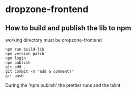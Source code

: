# dropzone-frontend
## How to build and publish the lib to npm

working directory must be dropzone-frontend

    npm run build-lib
    npm version patch
    npm login
    npm publish
    git add .
    git commit -m "add a comment!"
    git push

During the 'npm publish' the prettier runs and the tslint.
 
